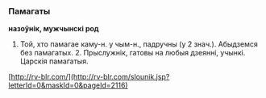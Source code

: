 ### Памагаты
**назоўнік, мужчынскі род**

1. Той, хто памагае каму-н. у чым-н., падручны (у 2 знач.). Абыдземся без памагатых. 2. Прыслужнік, гатовы на любыя дзеянні, учынкі. Царскія памагатыя.

<a rel="author">[http://rv-blr.com/](http://rv-blr.com/slounik.jsp?letterId=0&maskId=0&pageId=2116)</a>
